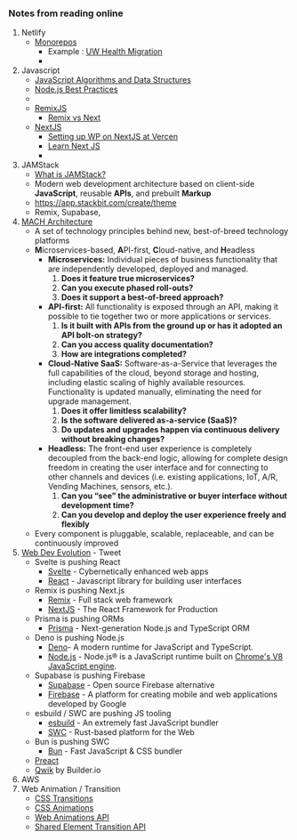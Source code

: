 ### Notes from reading online

1. Netlify
   - [Monorepos](https://docs.netlify.com/configure-builds/monorepos/)
     - Example : [UW Health Migration](https://www.netlify.com/blog/2021/09/20/how-uw-health-serves-dynamic-data-on-their-jamstack-site-with-netlify-and-next.js/) 
     - 
2. Javascript
   - [JavaScript Algorithms and Data Structures](https://github.com/trekhleb/javascript-algorithms)
   - [Node.js Best Practices](https://github.com/goldbergyoni/nodebestpractices)
   - 
   - [RemixJS](https://remix.run/)
     - [Remix vs Next](https://remix.run/blog/remix-vs-next#tldr)
   - [NextJS](https://nextjs.org/examples)
     - [Setting up WP on NextJS at Vercen](https://github.com/vercel/next.js/tree/canary/examples/cms-wordpress#step-3-set-up-environment-variables)
     - [Learn Next JS](https://nextjs.org/learn/basics/create-nextjs-app)
     -  
3. JAMStack
    - [What is JAMStack?](https://jamstack.org/what-is-jamstack/)
    - Modern web development architecture based on client-side **JavaScript**, reusable **APIs**, and prebuilt **Markup**
    - https://app.stackbit.com/create/theme
    - Remix, Supabase, 
4. [MACH Architecture](https://www.sitecore.com/blog/headless/what-is-mach-architecture) 
   - A set of technology principles behind new, best-of-breed technology platforms
   - **M**icroservices-based, **A**PI-first, **C**loud-native, and **H**eadless
       - **Microservices:** Individual pieces of business functionality that are independently developed, deployed and managed.
           1. **Does it feature true microservices?**
           2. **Can you execute phased roll-outs?**
           3. **Does it support a best-of-breed approach?**
       - **API-first:** All functionality is exposed through an API, making it possible to tie together two or more applications or services.
           1. **Is it built with APIs from the ground up or has it adopted an API bolt-on strategy?**
           2. **Can you access quality documentation?**
           3. **How are integrations completed?**
       - **Cloud-Native SaaS:** Software-as-a-Service that leverages the full capabilities of the cloud, beyond storage and hosting, including elastic scaling of highly available resources. Functionality is updated manually, eliminating the need for upgrade management.
           1. **Does it offer limitless scalability?**
           2. **Is the software delivered as-a-service (SaaS)?**
           3. **Do updates and upgrades happen via continuous delivery without breaking changes?**
       - **Headless:** The front-end user experience is completely decoupled from the back-end logic, allowing for complete design freedom in creating the user interface and for connecting to other channels and devices (i.e. existing applications, IoT, A/R, Vending Machines, sensors, etc.).
           1. **Can you “see” the administrative or buyer interface without development time?**
           2. **Can you develop and deploy the user experience freely and flexibly**
   - Every component is pluggable, scalable, replaceable, and can be continuously improved
5. [Web Dev Evolution](https://twitter.com/leeerob/status/1465702417513680897) - Tweet
    -  Svelte is pushing React
        - [Svelte](https://svelte.dev/) - Cybernetically enhanced web apps
        - [React](https://reactjs.org/) - Javascript library for building user interfaces
    - Remix is pushing Next.js
        - [Remix](https://remix.run/) - Full stack web framework
        - [NextJS](https://nextjs.org/) - The React Framework for Production
    - Prisma is pushing ORMs
        - [Prisma](https://www.prisma.io/) - Next-generation Node.js and TypeScript ORM
    - Deno is pushing Node.js
        - [Deno](https://deno.land/)- A modern runtime for JavaScript and TypeScript.
        - [Node.js](https://nodejs.org/en/) - Node.js® is a JavaScript runtime built on [Chrome's V8 JavaScript engine](https://v8.dev/).
    - Supabase is pushing Firebase
        - [Supabase](https://supabase.com/) - Open source Firebase alternative
        - [Firebase](https://firebase.google.com/) -  A platform for creating mobile and web applications developed by Google 
    - esbuild / SWC are pushing JS tooling
        - [esbuild](https://esbuild.github.io/) - An extremely fast JavaScript bundler
        - [SWC](https://swc.rs/) -  Rust-based platform for the Web
    - Bun is pushing SWC
        - [Bun](https://bun.sh/) - Fast JavaScript & CSS bundler
    - [Preact](https://preactjs.com/)
    - [Qwik](https://qwik.builder.io/docs/overview) by Builder.io
6. AWS
7. Web Animation / Transition
    - [CSS Transitions](https://developer.mozilla.org/en-US/docs/Web/CSS/CSS_Transitions/Using_CSS_transitions)
    - [CSS Animations](https://developer.mozilla.org/en-US/docs/Web/CSS/CSS_Animations/Using_CSS_animations)
    - [Web Animations API](https://developer.mozilla.org/en-US/docs/Web/API/Web_Animations_API/Using_the_Web_Animations_API)
    - [Shared Element Transition API](https://developer.chrome.com/blog/shared-element-transitions-for-spas/)
    
